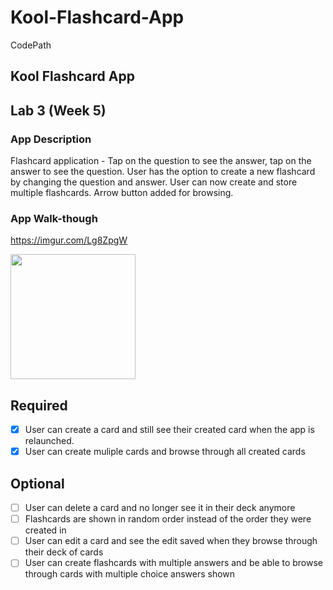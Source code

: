 # Kool-Flashcard-App
CodePath
## Kool Flashcard App

## Lab 3 (Week 5)

### App Description
Flashcard application - Tap on the question to see the answer, tap on the answer to see the question. User has the option to create a new flashcard by changing the question and answer. User can now create and store multiple flashcards. Arrow button added for browsing.

### App Walk-though
https://imgur.com/Lg8ZpgW

<img src="https://github.com/clarkhorak/Kool-Flashcard-App/commit/d613b97805d8904f232eb560f105035b9384f0b6#diff-2f5742cfd4fe57180bc32236de6df9a073e6a2522369d2dcc3b43ab3e3e3b7be" width=200><br>

## Required
- [x] User can create a card and still see their created card when the app is relaunched.
- [x] User can create muliple cards and browse through all created cards

## Optional
- [ ] User can delete a card and no longer see it in their deck anymore
- [ ] Flashcards are shown in random order instead of the order they were created in
- [ ] User can edit a card and see the edit saved when they browse through their deck of cards
- [ ] User can create flashcards with multiple answers and be able to browse through cards with multiple choice answers shown
